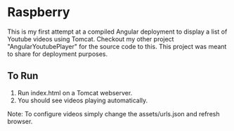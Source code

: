 # Raspberry
This is my first attempt at a compiled Angular deployment to display a list of Youtube videos using Tomcat.  Checkout my other project "AngularYoutubePlayer" for the source code to this.  This project was meant to share for deployment purposes.

To Run
------
1)  Run index.html on a Tomcat webserver.
2)  You should see videos playing automatically.

Note:  To configure videos simply change the assets/urls.json and refresh browser.
